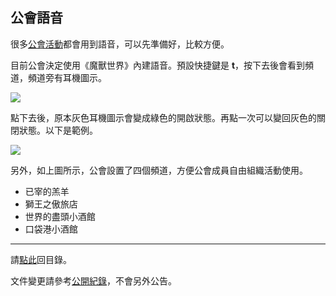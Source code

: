 ## 公會語音

很多[公會活動](https://badbadweather.github.io/activities.html)都會用到語音，可以先準備好，比較方便。

目前公會決定使用《魔獸世界》內建語音。預設快捷鍵是 **t**，按下去後會看到頻道，頻道旁有耳機圖示。

![](https://badbadweather.github.com/img_voicechat.png)

點下去後，原本灰色耳機圖示會變成綠色的開啟狀態。再點一次可以變回灰色的關閉狀態。以下是範例。

![](https://badbadweather.github.com/img_voicechat_example.png)

另外，如上圖所示，公會設置了四個頻道，方便公會成員自由組織活動使用。

- 已宰的羔羊
- 獅王之傲旅店
- 世界的盡頭小酒館
- 口袋港小酒館

---

請[點此](https://badbadweather.github.io/)回目錄。

文件變更請參考[公開紀錄](https://github.com/badbadweather/badbadweather.github.io/commits/master/voicechat.md)，不會另外公告。
